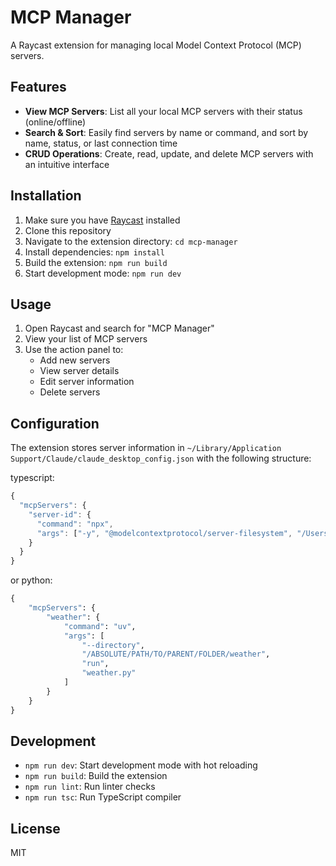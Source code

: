 # MCP Manager

A Raycast extension for managing local Model Context Protocol (MCP) servers.

## Features

- **View MCP Servers**: List all your local MCP servers with their status (online/offline)
- **Search & Sort**: Easily find servers by name or command, and sort by name, status, or last connection time
- **CRUD Operations**: Create, read, update, and delete MCP servers with an intuitive interface

## Installation

1. Make sure you have [Raycast](https://raycast.com/) installed
2. Clone this repository
3. Navigate to the extension directory: `cd mcp-manager`
4. Install dependencies: `npm install`
5. Build the extension: `npm run build`
6. Start development mode: `npm run dev`

## Usage

1. Open Raycast and search for "MCP Manager"
2. View your list of MCP servers
3. Use the action panel to:
   - Add new servers
   - View server details
   - Edit server information
   - Delete servers

## Configuration

The extension stores server information in `~/Library/Application Support/Claude/claude_desktop_config.json` with the following structure:

typescript:

```ts
{
  "mcpServers": {
    "server-id": {
      "command": "npx",
      "args": ["-y", "@modelcontextprotocol/server-filesystem", "/Users/username/Desktop", "/Users/username/Downloads"]
    }
  }
}
```

or python:

```python
{
    "mcpServers": {
        "weather": {
            "command": "uv",
            "args": [
                "--directory",
                "/ABSOLUTE/PATH/TO/PARENT/FOLDER/weather",
                "run",
                "weather.py"
            ]
        }
    }
}
```

## Development

- `npm run dev`: Start development mode with hot reloading
- `npm run build`: Build the extension
- `npm run lint`: Run linter checks
- `npm run tsc`: Run TypeScript compiler

## License

MIT

